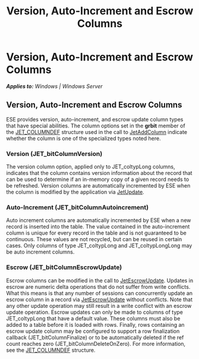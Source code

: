 ﻿---
title: Version, Auto-Increment and Escrow Columns
TOCTitle: Version, Auto-Increment and Escrow Columns
ms:assetid: b12724a4-6846-49a7-9223-43895f91427e
ms:mtpsurl: https://msdn.microsoft.com/en-us/library/Gg294059(v=EXCHG.10)
ms:contentKeyID: 32765674
ms.date: 04/11/2016
ms.topic: article
---

# Version, Auto-Increment and Escrow Columns


_**Applies to:** Windows | Windows Server_

## Version, Auto-Increment and Escrow Columns

ESE provides version, auto-increment, and escrow update column types that have special abilities. The column options set in the **grbit** member of the [JET_COLUMNDEF](gg294130\(v=exchg.10\).md) structure used in the call to [JetAddColumn](gg294122\(v=exchg.10\).md) indicate whether the column is one of the specialized types noted here.

### Version (JET_bitColumnVersion)

The version column option, applied only to JET_coltypLong columns, indicates that the column contains version information about the record that can be used to determine if an in-memory copy of a given record needs to be refreshed. Version columns are automatically incremented by ESE when the column is modified by the application via [JetUpdate](gg269288\(v=exchg.10\).md).

### Auto-Increment (JET_bitColumnAutoincrement)

Auto increment columns are automatically incremented by ESE when a new record is inserted into the table. The value contained in the auto-increment column is unique for every record in the table and is not guaranteed to be continuous. These values are not recycled, but can be reused in certain cases. Only columns of type JET_coltypLong and JET_coltypLongLong may be auto increment columns.

### Escrow (JET_bitColumnEscrowUpdate)

Escrow columns can be modified in the call to [JetEscrowUpdate](gg294125\(v=exchg.10\).md). Updates in escrow are numeric delta operations that do not suffer from write conflicts. What this means is that any number of sessions can concurrently update an escrow column in a record via [JetEscrowUpdate](gg294125\(v=exchg.10\).md) without conflicts. Note that any other update operation may still result in a write conflict with an escrow update operation. Escrow updates can only be made to columns of type JET_coltypLong that have a default value. These columns must also be added to a table before it is loaded with rows. Finally, rows containing an escrow update column may be configured to support a row finalization callback (JET_bitColumnFinalize) or to be automatically deleted if the ref count reaches zero (JET_bitColumnDeleteOnZero). For more information, see the [JET_COLUMNDEF](gg294130\(v=exchg.10\).md) structure.


